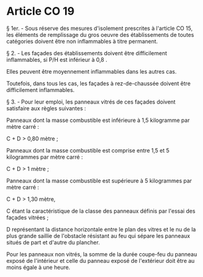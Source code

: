 # Article CO 19

§ 1er. - Sous réserve des mesures d'isolement prescrites à l'article CO 15, les éléments de remplissage du gros oeuvre des établissements de toutes catégories doivent être non inflammables à titre permanent.

§ 2. - Les façades des établissements doivent être difficilement inflammables, si P/H est inférieur à 0,8 .

Elles peuvent être moyennement inflammables dans les autres cas.

Toutefois, dans tous les cas, les façades à rez-de-chaussée doivent être difficilement inflammables.

§ 3. - Pour leur emploi, les panneaux vitrés de ces façades doivent satisfaire aux règles suivantes :

Panneaux dont la masse combustible est inférieure à 1,5 kilogramme par mètre carré :

C + D > 0,80 mètre ;

Panneaux dont la masse combustible est comprise entre 1,5 et 5 kilogrammes par mètre carré :

C + D > 1 mètre ;

Panneaux dont la masse combustible est supérieure à 5 kilogrammes par mètre carré :

C + D > 1,30 mètre,

C étant la caractéristique de la classe des panneaux définis par l'essai des façades vitrées ;

D représentant la distance horizontale entre le plan des vitres et le nu de la plus grande saillie de l'obstacle résistant au feu qui sépare les panneaux situés de part et d'autre du plancher.

Pour les panneaux non vitrés, la somme de la durée coupe-feu du panneau exposé de l'intérieur et celle du panneau exposé de l'extérieur doit être au moins égale à une heure.
